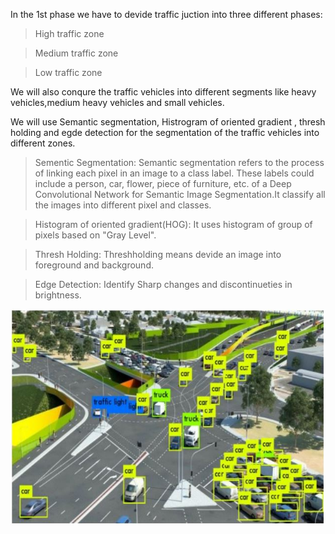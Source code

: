 In the 1st phase we have to devide traffic juction into three different phases:
> High traffic zone

> Medium traffic zone

> Low traffic zone 

We will also conqure the traffic vehicles into different segments like heavy vehicles,medium heavy vehicles and small vehicles. 

We will use Semantic segmentation, Histrogram of oriented gradient , thresh holding and egde detection for the segmentation of the traffic vehicles into different zones. 

>Sementic Segmentation: Semantic segmentation refers to the process of linking each pixel in an image to a class label. These labels could include a person, car, flower, piece of furniture, etc.  of a Deep Convolutional Network for Semantic Image Segmentation.It classify all the images into different pixel and classes. 

> Histogram of oriented gradient(HOG): It uses histogram of group of pixels based on "Gray Level". 

> Thresh Holding: Threshholding means devide an image into foreground and background. 

> Edge Detection: Identify Sharp changes and discontinueties in brightness. 

![](Traffic%20Segmentation/Capture2.JPG)

